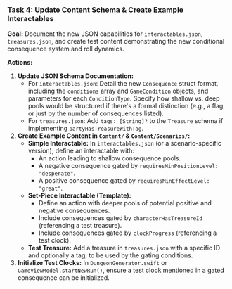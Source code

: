 ### Task 4: Update Content Schema & Create Example Interactables

**Goal:** Document the new JSON capabilities for `interactables.json`, `treasures.json`, and create test content demonstrating the new conditional consequence system and roll dynamics.

**Actions:**

1.  **Update JSON Schema Documentation:**
    * For `interactables.json`: Detail the new `Consequence` struct format, including the `conditions` array and `GameCondition` objects, and parameters for each `ConditionType`. Specify how shallow vs. deep pools would be structured if there's a formal distinction (e.g., a flag, or just by the number of consequences listed).
    * For `treasures.json`: Add `tags: [String]?` to the `Treasure` schema if implementing `partyHasTreasureWithTag`.
2.  **Create Example Content in `Content/` & `Content/Scenarios/`:**
    * **Simple Interactable:** In `interactables.json` (or a scenario-specific version), define an interactable with:
        * An action leading to shallow consequence pools.
        * A negative consequence gated by `requiresMinPositionLevel: "desperate"`.
        * A positive consequence gated by `requiresMinEffectLevel: "great"`.
    * **Set-Piece Interactable (Template):**
        * Define an action with deeper pools of potential positive and negative consequences.
        * Include consequences gated by `characterHasTreasureId` (referencing a test treasure).
        * Include consequences gated by `clockProgress` (referencing a test clock).
    * **Test Treasure:** Add a treasure in `treasures.json` with a specific ID and optionally a tag, to be used by the gating conditions.
3.  **Initialize Test Clocks:** In `DungeonGenerator.swift` or `GameViewModel.startNewRun()`, ensure a test clock mentioned in a gated consequence can be initialized.
